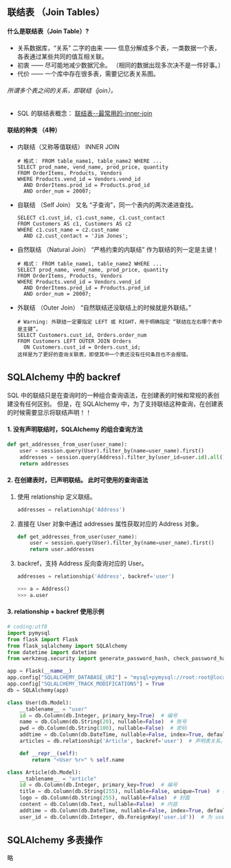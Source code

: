 ## 联结表 （Join Tables）

#### 什么是联结表（Join Table）?
* 关系数据库，“关系” 二字的由来 —— 信息分解成多个表，一类数据一个表，各表通过某些共同的值互相关联。
* 初衷 —— 尽可能地减少数据冗余。 （相同的数据出现多次决不是一件好事。）
* 代价 —— 一个库中存在很多表，需要记忆表关系图。

###### 所谓多个表之间的关系，即联结（join）。
* SQL 的联结表概念： [联结表--最常用的-inner-join](readme.md#11-联结表--最常用的-inner-join)

#### 联结的种类 （4种）
* 内联结（又称等值联结） INNER JOIN
  ```
  # 格式： FROM table_name1, table_name2 WHERE ...
  SELECT prod_name, vend_name, prod_price, quantity
  FROM OrderItems, Products, Vendors
  WHERE Products.vend_id = Vendors.vend_id
    AND OrderItems.prod_id = Products.prod_id
    AND order_num = 20007;
  ```
* 自联结 （Self Join） 又名 “子查询”，同一个表内的两次递进查找。
  ```
  SELECT c1.cust_id, c1.cust_name, c1.cust_contact
  FROM Customers AS c1, Customers AS c2
  WHERE c1.cust_name = c2.cust_name
    AND c2.cust_contact = 'Jim Jones';
  ```
* 自然联结 （Natural Join） “严格约束的内联结” 作为联结的列一定是主键！
  ```
  # 格式： FROM table_name1, table_name2 WHERE ...
  SELECT prod_name, vend_name, prod_price, quantity
  FROM OrderItems, Products, Vendors
  WHERE Products.vend_id = Vendors.vend_id
    AND OrderItems.prod_id = Products.prod_id
    AND order_num = 20007;
  ```
* 外联结 （Outer Join） “自然联结还没联结上的时候就是外联结。”
  ```
  # Warning: 外联结一定要指定 LEFT 或 RIGHT，用于明确指定 “联结在左右哪个表中是主键”。
  SELECT Customers.cust_id, Orders.order_num
  FROM Customers LEFT OUTER JOIN Orders
    ON Customers.cust_id = Orders.cust_id;
  这样是为了更好的查询关联表，即使其中一个表还没有任何条目也不会报错。
  ```


## SQLAlchemy 中的 backref
SQL 中的联结只是在查询时的一种组合查询语法，在创建表的时候和常规的表创建没有任何区别。
但是，在 SQLAlchemy 中，为了支持联结这种查询，在创建表的时候需要显示将联结声明！！

#### 1. 没有声明联结时，SQLAlchemy 的组合查询方法
```python
def get_addresses_from_user(user_name):
    user = session.query(User).filter_by(name=user_name).first()
    addresses = session.query(Address).filter_by(user_id=user.id).all()
    return addresses
```

#### 2. 在创建表时，已声明联结。 此时可使用的查询语法
1. 使用 relationship 定义联结。
   ```python
   addresses = relationship('Address')
   ```
2. 直接在 User 对象中通过 addresses 属性获取对应的 Address 对象。
   ```python
   def get_addresses_from_user(user_name):
       user = session.query(User).filter_by(name=user_name).first()
       return user.addresses
   ```
3. backref，支持 Address 反向查询对应的 User。
   ```python
   addresses = relationship('Address', backref='user')
   ```
   ```python
   >>> a = Address()
   >>> a.user
   ```

#### 3. relationship + backref 使用示例
```python
# coding:utf8
import pymysql
from flask import Flask
from flask_sqlalchemy import SQLAlchemy
from datetime import datetime
from werkzeug.security import generate_password_hash, check_password_hash

app = Flask(__name__)
app.config["SQLALCHEMY_DATABASE_URI"] = "mysql+pymysql://root:root@localhost/flask_study"
app.config["SQLALCHEMY_TRACK_MODIFICATIONS"] = True
db = SQLAlchemy(app)

class User(db.Model):
    __tablename__ = "user"
    id = db.Column(db.Integer, primary_key=True)  # 编号
    name = db.Column(db.String(20), nullable=False)  # 账号
    pwd = db.Column(db.String(100), nullable=False)  # 密码
    addtime = db.Column(db.DateTime, nullable=False, index=True, default=datetime.now)  # 注册时间
    articles = db.relationship('Article', backref='user')  # 声明表关系。 注意，此处未指定联结！！

    def __repr__(self):
        return "<User %r>" % self.name

class Article(db.Model):
    __tablename__ = "article"
    id = db.Column(db.Integer, primary_key=True)  # 编号
    title = db.Column(db.String(255), nullable=False, unique=True)  # 标题
    logo = db.Column(db.String(255), nullable=False)  # 封面
    content = db.Column(db.Text, nullable=False)  # 内容
    addtime = db.Column(db.DateTime, nullable=False, index=True, default=datetime.now)  # 添加时间
    user_id = db.Column(db.Integer, db.ForeignKey('user.id'))  # 为 user 与 article 的表关系指定联结！！ （自然联结）
```


## SQLAlchemy 多表操作
略